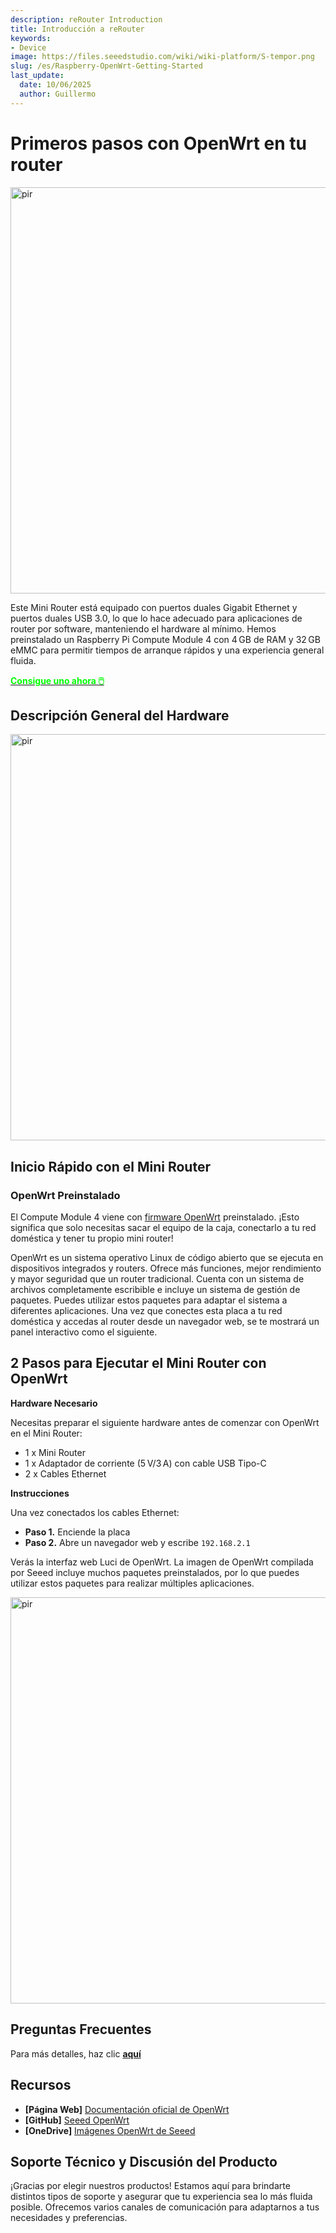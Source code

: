 ```yaml
---
description: reRouter Introduction
title: Introducción a reRouter
keywords:
- Device
image: https://files.seeedstudio.com/wiki/wiki-platform/S-tempor.png
slug: /es/Raspberry-OpenWrt-Getting-Started
last_update:
  date: 10/06/2025
  author: Guillermo
---
```



# Primeros pasos con OpenWrt en tu router

<p style={{textAlign: 'center'}}><img src="https://files.seeedstudio.com/wiki/Mini_Router/mini_router_overview.png" alt="pir" width="650" height="auto"/></p>

Este Mini Router está equipado con puertos duales Gigabit Ethernet y puertos duales USB 3.0, lo que lo hace adecuado para aplicaciones de router por software, manteniendo el hardware al mínimo. Hemos preinstalado un Raspberry Pi Compute Module 4 con 4 GB de RAM y 32 GB eMMC para permitir tiempos de arranque rápidos y una experiencia general fluida.

<div class="get_one_now_container" style={{textAlign: 'center'}}>
    <a class="get_one_now_item" href="https://www.seeedstudio.com/Dual-GbE-Carrier-Board-with-4GB-RAM-32GB-eMMC-RPi-CM4-Case-p-5029.html" target="_blank">
            <strong><span><font color={'FFFFFF'} size={"4"}> Consigue uno ahora 🖱️</font></span></strong>
    </a>
</div>

## Descripción General del Hardware

<p style={{textAlign: 'center'}}><img src="https://files.seeedstudio.com/wiki/Mini_Router/mini_router_overview1.png" alt="pir" width="650" height="auto"/></p>

## Inicio Rápido con el Mini Router

### OpenWrt Preinstalado

El Compute Module 4 viene con <a href="https://wiki.seeedstudio.com/OpenWrt-Getting-Started/" target="_blank"><span>firmware OpenWrt</span></a> preinstalado. ¡Esto significa que solo necesitas sacar el equipo de la caja, conectarlo a tu red doméstica y tener tu propio mini router!

OpenWrt es un sistema operativo Linux de código abierto que se ejecuta en dispositivos integrados y routers. Ofrece más funciones, mejor rendimiento y mayor seguridad que un router tradicional. Cuenta con un sistema de archivos completamente escribible e incluye un sistema de gestión de paquetes. Puedes utilizar estos paquetes para adaptar el sistema a diferentes aplicaciones. Una vez que conectes esta placa a tu red doméstica y accedas al router desde un navegador web, se te mostrará un panel interactivo como el siguiente.

## 2 Pasos para Ejecutar el Mini Router con OpenWrt

**Hardware Necesario**

Necesitas preparar el siguiente hardware antes de comenzar con OpenWrt en el Mini Router:

- 1 x Mini Router  
- 1 x Adaptador de corriente (5 V/3 A) con cable USB Tipo-C  
- 2 x Cables Ethernet

**Instrucciones**

Una vez conectados los cables Ethernet:

- **Paso 1.** Enciende la placa  
- **Paso 2.** Abre un navegador web y escribe `192.168.2.1`  

Verás la interfaz web Luci de OpenWrt. La imagen de OpenWrt compilada por Seeed incluye muchos paquetes preinstalados, por lo que puedes utilizar estos paquetes para realizar múltiples aplicaciones.

<p style={{textAlign: 'center'}}><img src="https://files.seeedstudio.com/wiki/Mini_Router/mini_router_overview2.png" alt="pir" width="650" height="auto"/></p>

## Preguntas Frecuentes

Para más detalles, haz clic [**aquí**](/FAQs_For_openWrt)

## Recursos

- **[Página Web]** [Documentación oficial de OpenWrt](https://openwrt.org)  
- **[GitHub]** [Seeed OpenWrt](https://github.com/Seeed-Studio/seeed-linux-openwrt)  
- **[OneDrive]** [Imágenes OpenWrt de Seeed](https://1drv.ms/u/s!AqG2uRmVUhlSh0NHMLMmQKLyASvi?e=mup3cd)

## Soporte Técnico y Discusión del Producto

¡Gracias por elegir nuestros productos! Estamos aquí para brindarte distintos tipos de soporte y asegurar que tu experiencia sea lo más fluida posible. Ofrecemos varios canales de comunicación para adaptarnos a tus necesidades y preferencias.

<div class="button_tech_support_container">
<a href="https://forum.seeedstudio.com/" class="button_forum"></a> 
<a href="https://www.seeedstudio.com/contacts" class="button_email"></a>
</div>

<div class="button_tech_support_container">
<a href="https://discord.gg/eWkprNDMU7" class="button_discord"></a> 
<a href="https://github.com/Seeed-Studio/wiki-documents/discussions/69" class="button_discussion"></a>
</div>

